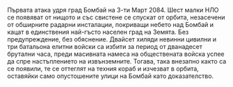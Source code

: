 Първата атака удря град Бомбай на 3-ти Март 2084. Шест малки НЛО се
появяват от нищото и със свистене се спускат от орбита, незасечени от
обширните радарни инсталации, покриващи небето над Бомбай и кацат в
единствения най-гъсто населен град на Земята. Без предупреждение, без
обяснение. Двайсет хиляди невинни цивилни и три батальона елитни войски
са избити за период от дванадесет брутални часа, преди масивната намеса
на обществената войска успее да спре настъплението на извънземните.
Тогава, така внезапно както са се появили, те се оттеглят на техния
кораб и изчезват в орбита, оставяйки само опустошените улици на Бомбай
като доказателство.